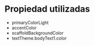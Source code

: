 # Propiedad utilizadas

* primaryColorLight
* accentColor
* scaffoldBackgroundColor
* textTheme.bodyText1.color

